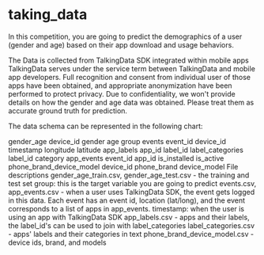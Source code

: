 # taking_data

In this competition, you are going to predict the demographics of a user (gender and age) based on their app download and usage behaviors. 

The Data is collected from TalkingData SDK integrated within mobile apps TalkingData serves under the service term between TalkingData and mobile app developers. Full recognition and consent from individual user of those apps have been obtained, and appropriate anonymization have been performed to protect privacy. Due to confidentiality, we won't provide details on how the gender and age data was obtained. Please treat them as accurate ground truth for prediction. 

The data schema can be represented in the following chart:

gender_age
device_id
gender
age
group
events
event_id
device_id
timestamp
longitude
latitude
app_labels
app_id
label_id
label_categories
label_id
category
app_events
event_id
app_id
is_installed
is_active
phone_brand_device_model
device_id
phone_brand
device_model
File descriptions
gender_age_train.csv, gender_age_test.csv - the training and test set
group: this is the target variable you are going to predict
events.csv, app_events.csv - when a user uses TalkingData SDK, the event gets logged in this data. Each event has an event id, location (lat/long), and the event corresponds to a list of apps in app_events.
timestamp: when the user is using an app with TalkingData SDK
app_labels.csv - apps and their labels, the label_id's can be used to join with label_categories
label_categories.csv - apps' labels and their categories in text
phone_brand_device_model.csv - device ids, brand, and models
